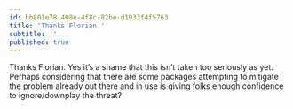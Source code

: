```yaml
---
id: bb801e78-408e-4f8c-82be-d1933f4f5763
title: 'Thanks Florian.'
subtitle: ''
published: true
---
```




Thanks Florian. Yes it’s a shame that this isn’t taken too seriously as yet. Perhaps considering that there are some packages attempting to mitigate the problem already out there and in use is giving folks enough confidence to ignore/downplay the threat?

